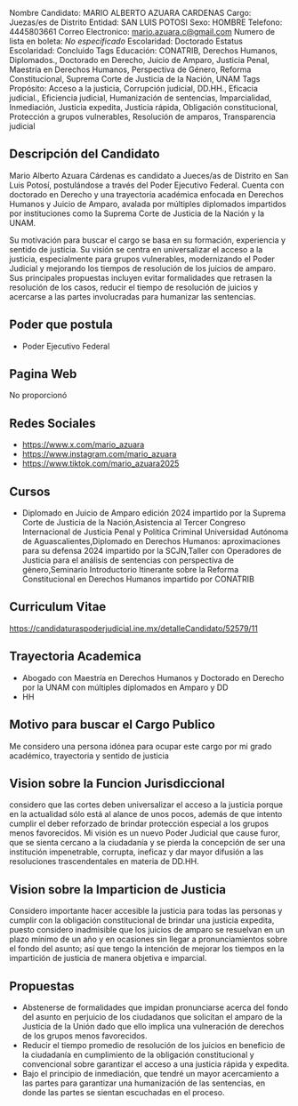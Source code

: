 Nombre Candidato: MARIO ALBERTO AZUARA CARDENAS
Cargo: Juezas/es de Distrito
Entidad: SAN LUIS POTOSI
Sexo: HOMBRE
Telefono: 4445803661
Correo Electronico: mario.azuara.c@gmail.com
Numero de lista en boleta: *No especificado*
Escolaridad: Doctorado
Estatus Escolaridad: Concluido
Tags Educación: CONATRIB, Derechos Humanos, Diplomados., Doctorado en Derecho, Juicio de Amparo, Justicia Penal, Maestría en Derechos Humanos, Perspectiva de Género, Reforma Constitucional, Suprema Corte de Justicia de la Nación, UNAM
Tags Propósito: Acceso a la justicia, Corrupción judicial, DD.HH., Eficacia judicial., Eficiencia judicial, Humanización de sentencias, Imparcialidad, Inmediación, Justicia expedita, Justicia rápida, Obligación constitucional, Protección a grupos vulnerables, Resolución de amparos, Transparencia judicial


## Descripción del Candidato 

Mario Alberto Azuara Cárdenas es candidato a Jueces/as de Distrito en San Luis Potosí, postulándose a través del Poder Ejecutivo Federal. Cuenta con doctorado en Derecho y una trayectoria académica enfocada en Derechos Humanos y Juicio de Amparo, avalada por múltiples diplomados impartidos por instituciones como la Suprema Corte de Justicia de la Nación y la UNAM. 

Su motivación para buscar el cargo se basa en su formación, experiencia y sentido de justicia. Su visión se centra en universalizar el acceso a la justicia, especialmente para grupos vulnerables, modernizando el Poder Judicial y mejorando los tiempos de resolución de los juicios de amparo. Sus principales propuestas incluyen evitar formalidades que retrasen la resolución de los casos, reducir el tiempo de resolución de juicios y acercarse a las partes involucradas para humanizar las sentencias.


## Poder que postula

- Poder Ejecutivo Federal


## Pagina Web

No proporcionó


## Redes Sociales

- https://www.x.com/mario_azuara
- https://www.instagram.com/mario_azuara
- https://www.tiktok.com/mario_azuara2025


## Cursos

- Diplomado en Juicio de Amparo edición 2024 impartido por la Suprema Corte de Justicia de la Nación,Asistencia al Tercer Congreso Internacional de Justicia Penal y Política Criminal Universidad Autónoma de Aguascalientes,Diplomado en Derechos Humanos: aproximaciones para su defensa 2024 impartido por la SCJN,Taller con Operadores de Justicia para el análisis de sentencias con perspectiva de género,Seminario Introductorio Itinerante sobre la Reforma Constitucional en Derechos Humanos impartido por CONATRIB


## Curriculum Vitae

https://candidaturaspoderjudicial.ine.mx/detalleCandidato/52579/11


## Trayectoria Academica

- Abogado con Maestría en Derechos Humanos y Doctorado en Derecho por la UNAM con múltiples diplomados en Amparo y DD
- HH


## Motivo para buscar el Cargo Publico

Me considero una persona idónea para ocupar este cargo por mi grado académico, trayectoria y sentido de justicia


## Vision sobre la Funcion Jurisdiccional

considero que las cortes deben universalizar el acceso a la justicia porque en la actualidad sólo está al alance de unos pocos, además de que intento cumplir el deber reforzado de brindar protección especial a los grupos menos favorecidos. Mi visión es un nuevo Poder Judicial que cause furor, que se sienta cercano a la ciudadanía y se pierda la concepción de ser una institución impenetrable, corrupta, ineficaz y dar mayor difusión a las resoluciones trascendentales en materia de DD.HH.


## Vision sobre la Imparticion de Justicia

Considero importante hacer accesible la justicia para todas las personas y cumplir con la obligación constitucional de brindar una justicia expedita, puesto considero inadmisible que los juicios de amparo se resuelvan en un plazo mínimo de un año y en ocasiones sin llegar a pronunciamientos sobre el fondo del asunto; así que tengo la intención de mejorar los tiempos en la impartición de justicia de manera objetiva e imparcial.


## Propuestas

- Abstenerse de formalidades que impidan pronunciarse acerca del fondo del asunto en perjuicio de los ciudadanos que solicitan el amparo de la Justicia de la Unión dado que ello implica una vulneración de derechos de los grupos menos favorecidos.
- Reducir el tiempo promedio de resolución de los juicios en beneficio de la ciudadanía en cumplimiento de la obligación constitucional y convencional sobre garantizar el acceso a una justicia rápida y expedita.
- Bajo el principio de inmediación, que tendré un mayor acercamiento a las partes para garantizar una humanización de las sentencias, en donde las partes se sientan escuchadas en el proceso.

